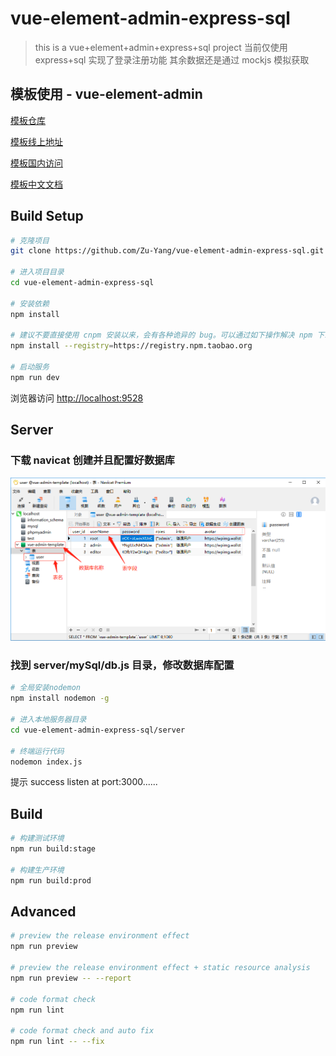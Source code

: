 # vue-element-admin-express-sql

> this is a vue+element+admin+express+sql project
> 当前仅使用 express+sql 实现了登录注册功能 其余数据还是通过 mockjs 模拟获取


## 模板使用 - vue-element-admin

[模板仓库](https://github.com/PanJiaChen/vue-element-admin)

[模板线上地址](http://panjiachen.github.io/vue-admin-template)

[模板国内访问](https://panjiachen.gitee.io/vue-admin-template)

[模板中文文档](https://mvvcc.com/vue-element-admin-site/zh/)

## Build Setup

```bash
# 克隆项目
git clone https://github.com/Zu-Yang/vue-element-admin-express-sql.git

# 进入项目目录
cd vue-element-admin-express-sql

# 安装依赖
npm install

# 建议不要直接使用 cnpm 安装以来，会有各种诡异的 bug。可以通过如下操作解决 npm 下载速度慢的问题
npm install --registry=https://registry.npm.taobao.org

# 启动服务
npm run dev
```

浏览器访问 [http://localhost:9528](http://localhost:9528)

## Server

### 下载 navicat 创建并且配置好数据库
![数据库截图](./server/mySql/img-sql.png)

### 找到 server/mySql/db.js 目录，修改数据库配置

```bash
# 全局安装nodemon
npm install nodemon -g

# 进入本地服务器目录
cd vue-element-admin-express-sql/server

# 终端运行代码
nodemon index.js
```

提示 success listen at port:3000......


## Build

```bash
# 构建测试环境
npm run build:stage

# 构建生产环境
npm run build:prod
```

## Advanced

```bash
# preview the release environment effect
npm run preview

# preview the release environment effect + static resource analysis
npm run preview -- --report

# code format check
npm run lint

# code format check and auto fix
npm run lint -- --fix
```